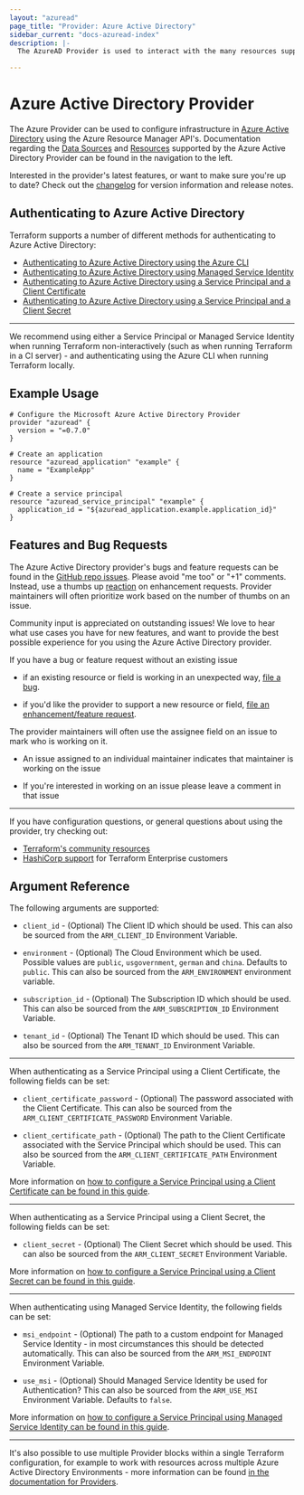 ```yaml
---
layout: "azuread"
page_title: "Provider: Azure Active Directory"
sidebar_current: "docs-azuread-index"
description: |-
  The AzureAD Provider is used to interact with the many resources supported by Azure Active Directory.

---
```


# Azure Active Directory Provider

The Azure Provider can be used to configure infrastructure in [Azure Active Directory](https://azure.microsoft.com/en-us/services/active-directory/) using the Azure Resource Manager API's. Documentation regarding the [Data Sources](/docs/configuration/data-sources.html) and [Resources](/docs/configuration/resources.html) supported by the Azure Active Directory Provider can be found in the navigation to the left.

Interested in the provider's latest features, or want to make sure you're up to date? Check out the [changelog](https://github.com/terraform-providers/terraform-provider-azuread/blob/master/CHANGELOG.md) for version information and release notes.

## Authenticating to Azure Active Directory

Terraform supports a number of different methods for authenticating to Azure Active Directory:

* [Authenticating to Azure Active Directory using the Azure CLI](auth/azure_cli.html)
* [Authenticating to Azure Active Directory using Managed Service Identity](auth/managed_service_identity.html)
* [Authenticating to Azure Active Directory using a Service Principal and a Client Certificate](auth/service_principal_client_certificate.html)
* [Authenticating to Azure Active Directory using a Service Principal and a Client Secret](auth/service_principal_client_secret.html)

---

We recommend using either a Service Principal or Managed Service Identity when running Terraform non-interactively (such as when running Terraform in a CI server) - and authenticating using the Azure CLI when running Terraform locally.

## Example Usage

```hcl
# Configure the Microsoft Azure Active Directory Provider
provider "azuread" {
  version = "=0.7.0"
}

# Create an application
resource "azuread_application" "example" {
  name = "ExampleApp"
}

# Create a service principal
resource "azuread_service_principal" "example" {
  application_id = "${azuread_application.example.application_id}"
}
```

## Features and Bug Requests

The Azure Active Directory provider's bugs and feature requests can be found in the [GitHub repo issues](https://github.com/terraform-providers/terraform-provider-azuread/issues).
Please avoid "me too" or "+1" comments. Instead, use a thumbs up [reaction](https://blog.github.com/2016-03-10-add-reactions-to-pull-requests-issues-and-comments/)
on enhancement requests. Provider maintainers will often prioritize work based on the number of thumbs on an issue.

Community input is appreciated on outstanding issues! We love to hear what use
cases you have for new features, and want to provide the best possible
experience for you using the Azure Active Directory provider.

If you have a bug or feature request without an existing issue

* if an existing resource or field is working in an unexpected way, [file a bug](https://github.com/terraform-providers/terraform-provider-azuread/issues/new?template=bug.md).

* if you'd like the provider to support a new resource or field, [file an enhancement/feature request](https://github.com/terraform-providers/terraform-provider-azuread/issues/new?template=enhancement.md).

The provider maintainers will often use the assignee field on an issue to mark
who is working on it.

* An issue assigned to an individual maintainer indicates that maintainer is working
on the issue

* If you're interested in working on an issue please leave a comment in that issue

---

If you have configuration questions, or general questions about using the provider, try checking out:

* [Terraform's community resources](https://www.terraform.io/docs/extend/community/index.html)
* [HashiCorp support](https://support.hashicorp.com) for Terraform Enterprise customers

## Argument Reference

The following arguments are supported:

* `client_id` - (Optional) The Client ID which should be used. This can also be sourced from the `ARM_CLIENT_ID` Environment Variable.

* `environment` - (Optional) The Cloud Environment which be used. Possible values are `public`, `usgovernment`, `german` and `china`. Defaults to `public`. This can also be sourced from the `ARM_ENVIRONMENT` environment variable.

* `subscription_id` - (Optional) The Subscription ID which should be used. This can also be sourced from the `ARM_SUBSCRIPTION_ID` Environment Variable.

* `tenant_id` - (Optional) The Tenant ID which should be used. This can also be sourced from the `ARM_TENANT_ID` Environment Variable.

---

When authenticating as a Service Principal using a Client Certificate, the following fields can be set:

* `client_certificate_password` - (Optional) The password associated with the Client Certificate. This can also be sourced from the `ARM_CLIENT_CERTIFICATE_PASSWORD` Environment Variable.

* `client_certificate_path` - (Optional) The path to the Client Certificate associated with the Service Principal which should be used. This can also be sourced from the `ARM_CLIENT_CERTIFICATE_PATH` Environment Variable.

More information on [how to configure a Service Principal using a Client Certificate can be found in this guide](auth/service_principal_client_certificate.html).

---

When authenticating as a Service Principal using a Client Secret, the following fields can be set:

* `client_secret` - (Optional) The Client Secret which should be used. This can also be sourced from the `ARM_CLIENT_SECRET` Environment Variable.

More information on [how to configure a Service Principal using a Client Secret can be found in this guide](auth/service_principal_client_secret.html).

---

When authenticating using Managed Service Identity, the following fields can be set:

* `msi_endpoint` - (Optional) The path to a custom endpoint for Managed Service Identity - in most circumstances this should be detected automatically. This can also be sourced from the `ARM_MSI_ENDPOINT` Environment Variable.

* `use_msi` - (Optional) Should Managed Service Identity be used for Authentication? This can also be sourced from the `ARM_USE_MSI` Environment Variable. Defaults to `false`.

More information on [how to configure a Service Principal using Managed Service Identity can be found in this guide](auth/managed_service_identity.html).

---

It's also possible to use multiple Provider blocks within a single Terraform configuration, for example to work with resources across multiple Azure Active Directory Environments - more information can be found [in the documentation for Providers](https://www.terraform.io/docs/configuration/providers.html#multiple-provider-instances).
